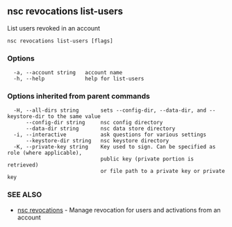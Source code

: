 ## nsc revocations list-users

List users revoked in an account

```
nsc revocations list-users [flags]
```

### Options

```
  -a, --account string   account name
  -h, --help             help for list-users
```

### Options inherited from parent commands

```
  -H, --all-dirs string       sets --config-dir, --data-dir, and --keystore-dir to the same value
      --config-dir string     nsc config directory
      --data-dir string       nsc data store directory
  -i, --interactive           ask questions for various settings
      --keystore-dir string   nsc keystore directory
  -K, --private-key string    Key used to sign. Can be specified as role (where applicable),
                              public key (private portion is retrieved)
                              or file path to a private key or private key 
```

### SEE ALSO

* [nsc revocations](nsc_revocations.md)	 - Manage revocation for users and activations from an account


